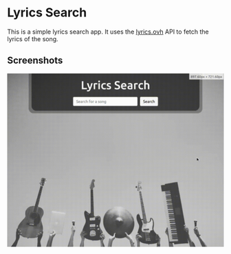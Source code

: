 # Lyrics Search

This is a simple lyrics search app. It uses the [lyrics.ovh](https://lyrics.ovh) API to fetch the lyrics of the song.

## Screenshots

![Screenshot 1](./screenshot/search.gif)
